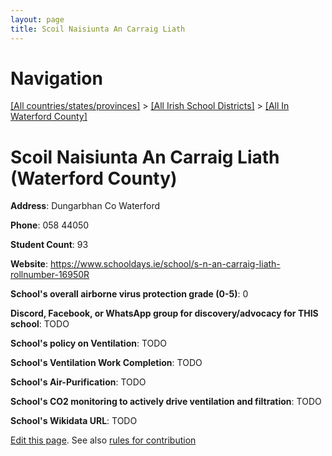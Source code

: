 ```yaml
---
layout: page
title: Scoil Naisiunta An Carraig Liath
---
```

# Navigation

[[All countries/states/provinces]](../../..) > [[All Irish School Districts]](../..) > [[All In Waterford County]](..)

# Scoil Naisiunta An Carraig Liath (Waterford County)

**Address**: Dungarbhan Co Waterford

**Phone**: 058 44050

**Student Count**: 93

**Website**: <https://www.schooldays.ie/school/s-n-an-carraig-liath-rollnumber-16950R>

**School's overall airborne virus protection grade (0-5)**: 0

**Discord, Facebook, or WhatsApp group for discovery/advocacy for THIS school**: TODO

**School's policy on Ventilation**: TODO

**School's Ventilation Work Completion**: TODO

**School's Air-Purification**: TODO

**School's CO2 monitoring to actively drive ventilation and filtration**: TODO

**School's Wikidata URL**: TODO


[Edit this page](https://github.com/ventilate-schools/Ireland/edit/main/./Waterford_County/Scoil_Naisiunta_An_Carraig_Liath.md). See also [rules for contribution](../../../contribution-rules/)